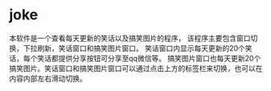 # joke
本软件是一个查看每天更新的笑话以及搞笑图片的程序，
该程序主要包含窗口切换，下拉刷新，笑话窗口和搞笑图片窗口。
笑话窗口内显示每天更新的20个笑话，每个笑话都提供分享按钮可分享至qq微信等。
搞笑图片窗口也每天更新20个搞笑图片。笑话窗口和搞笑图片窗口可以通过点击上方的标签栏来切换，也可以在内容内部左右滑动切换。
